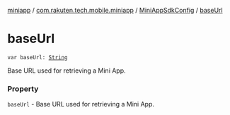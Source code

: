 [miniapp](../../index.md) / [com.rakuten.tech.mobile.miniapp](../index.md) / [MiniAppSdkConfig](index.md) / [baseUrl](./base-url.md)

# baseUrl

`var baseUrl: `[`String`](https://kotlinlang.org/api/latest/jvm/stdlib/kotlin/-string/index.html)

Base URL used for retrieving a Mini App.

### Property

`baseUrl` - Base URL used for retrieving a Mini App.